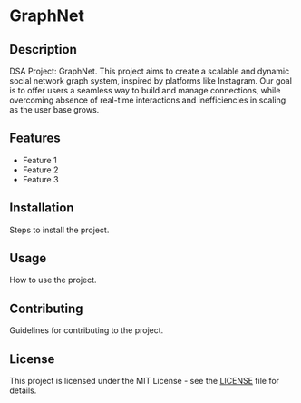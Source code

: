 # GraphNet

## Description

DSA Project: GraphNet. This project aims to create a scalable and dynamic social network graph system, inspired by platforms like Instagram. Our goal is to offer users a seamless way to build and manage connections, while overcoming absence of real-time interactions and inefficiencies in scaling as the user base grows.

## Features

- Feature 1
- Feature 2
- Feature 3

## Installation

Steps to install the project.

## Usage

How to use the project.

## Contributing

Guidelines for contributing to the project.

## License

This project is licensed under the MIT License - see the [LICENSE](LICENSE) file for details.
